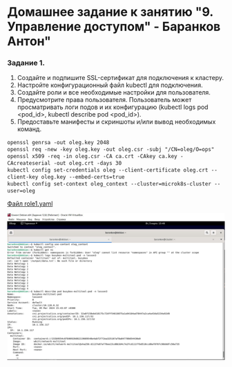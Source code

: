 # Домашнее задание к занятию "9. Управление доступом" - Баранков Антон"

### Задание 1.
1. Создайте и подпишите SSL-сертификат для подключения к кластеру.
2. Настройте конфигурационный файл kubectl для подключения.
3. Создайте роли и все необходимые настройки для пользователя.
4. Предусмотрите права пользователя. Пользователь может просматривать логи подов и их конфигурацию (kubectl logs pod <pod_id>, kubectl describe pod <pod_id>).
5. Предоставьте манифесты и скриншоты и/или вывод необходимых команд.

```
openssl genrsa -out oleg.key 2048
openssl req -new -key oleg.key -out oleg.csr -subj "/CN=oleg/O=ops"
openssl x509 -req -in oleg.csr -CA ca.crt -CAkey ca.key -CAcreateserial -out oleg.crt -days 30
kubectl config set-credentials oleg --client-certificate oleg.crt --client-key oleg.key --embed-certs=true
kubectl config set-context oleg_context --cluster=microk8s-cluster --user=oleg
```
[Файл role1.yaml](img/role1.yaml)  

![Скриншот](img/1.JPG)

